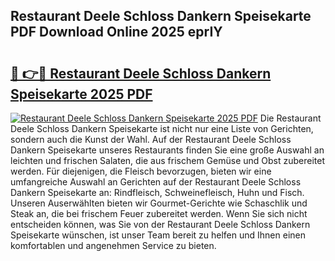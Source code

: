 ## Restaurant Deele Schloss Dankern Speisekarte PDF Download Online 2025 eprIY

# <h2><a href="http://gc99etf.nevu.top/?p=Restaurant+Deele+Schloss+Dankern+Speisekarte">🔗 👉🔴 Restaurant Deele Schloss Dankern Speisekarte 2025 PDF</a></h2>

[![Restaurant Deele Schloss Dankern Speisekarte 2025 PDF](https://i.imgur.com/dBaPXMq.png)](http://gc99etf.nevu.top/?p=Restaurant+Deele+Schloss+Dankern+Speisekarte)
Die Restaurant Deele Schloss Dankern Speisekarte ist nicht nur eine Liste von Gerichten, sondern auch die Kunst der Wahl. Auf der Restaurant Deele Schloss Dankern Speisekarte unseres Restaurants finden Sie eine große Auswahl an leichten und frischen Salaten, die aus frischem Gemüse und Obst zubereitet werden. Für diejenigen, die Fleisch bevorzugen, bieten wir eine umfangreiche Auswahl an Gerichten auf der Restaurant Deele Schloss Dankern Speisekarte an: Rindfleisch, Schweinefleisch, Huhn und Fisch. Unseren Auserwählten bieten wir Gourmet-Gerichte wie Schaschlik und Steak an, die bei frischem Feuer zubereitet werden. Wenn Sie sich nicht entscheiden können, was Sie von der Restaurant Deele Schloss Dankern Speisekarte wünschen, ist unser Team bereit zu helfen und Ihnen einen komfortablen und angenehmen Service zu bieten.
